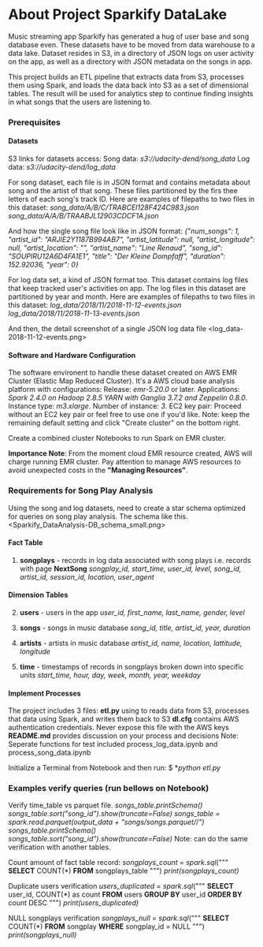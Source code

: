 # About Project Sparkify DataLake 

Music streaming app Sparkify has generated a hug of user base and song database even. These datasets have to be moved from data warehouse to a data lake. Dataset resides in S3, in a directory of JSON logs on user activity on the app, as well as a directory with JSON metadata on the songs in app.

This project builds an ETL pipeline that extracts data from S3, processes them using Spark, and loads the data back into S3 as a set of dimensional tables. The result will be used for analytics step to continue finding insights in what songs that the users are listening to.

### Prerequisites

#### Datasets
S3 links for datasets access:
Song data: *s3://udacity-dend/song_data*
Log data: *s3://udacity-dend/log_data*

For song dataset, each file is in JSON format and contains metadata about song and the artist of that song. These files partitioned by the firs thee letters of each song's track ID. Here are examples of filepaths to two files in this dataset:
    *song_data/A/B/C/TRABCEI128F424C983.json*
    *song_data/A/A/B/TRAABJL12903CDCF1A.json*

And how the single song file look like in JSON format:
*{"num_songs": 1, "artist_id": "ARJIE2Y1187B994AB7", "artist_latitude": null, "artist_longitude": null, "artist_location": "", "artist_name": "Line Renaud", "song_id": "SOUPIRU12A6D4FA1E1", "title": "Der Kleine Dompfaff", "duration": 152.92036, "year": 0}*

For log data set, a kind of JSON format too. This dataset contains log files that keep tracked user's activities on app. The log files in this dataset are partitioned by year and month. Here are examples of filepaths to two files in this dataset:
    *log_data/2018/11/2018-11-12-events.json*
    *log_data/2018/11/2018-11-13-events.json*

And then, the detail screenshot of a single JSON log data file
    <log_data-2018-11-12-events.png>

#### Software and Hardware Configuration
The software environent to handle these dataset created on AWS EMR Cluster (Elastic Map Reduced Cluster). It's a AWS cloud base analysis platform with configurations:
    Release: *emr-5.20.0* or later.
    Applications: *Spark 2.4.0 on Hadoop 2.8.5 YARN with Ganglia 3.7.2 and Zeppelin 0.8.0*.
    Instance type: *m3.xlarge*.
    Number of instance: *3*.
    EC2 key pair: Proceed without an EC2 key pair or feel free to use one if you'd like.
Note: keep the remaining default setting and click "Create cluster" on the bottom right.

Create a combined cluster Notebooks to run Spark on EMR cluster.

**Importance Note**: From the moment cloud EMR resource created, AWS will charge running EMR cluster. Pay attention to manage AWS resources to avoid unexpected costs in the **"Managing Resources"**.

### Requirements for Song Play Analysis
Using the song and log datasets, need to create a star schema optimized for queries on song play analysis. The schema like this.
    <Sparkify_DataAnalysis-DB_schema_small.png>

#### Fact Table
1. **songplays** - records in log data associated with song plays i.e. records with page **NextSong**
    *songplay_id, start_time, user_id, level, song_id, artist_id, session_id, location, user_agent*

#### Dimension Tables
2. **users** - users in the app
    *user_id, first_name, last_name, gender, level*
    
3. **songs** - songs in music database
    *song_id, title, artist_id, year, duration*
    
4. **artists** - artists in music database
    *artist_id, name, location, lattitude, longitude*
    
5. **time** - timestamps of records in songplays broken down into specific units
    *start_time, hour, day, week, month, year, weekday*
    
#### Implement Processes
The project includes 3 files:
    **etl.py** using to reads data from S3, processes that data using Spark, and writes them back to S3
    **dl.cfg** contains AWS authentication credentials. Never expose this file with the AWS keys
    **README.md** provides discussion on your process and decisions
Note: Seperate functions for test included process_log_data.ipynb and process_song_data.ipynb

Initialize a Terminal from Notebook and then run:
    $ **python etl.py*

### Examples verify queries (run bellows on Notebook)
Verify time_table vs parquet file. 
*songs_table.printSchema()*
*songs_table.sort("song_id").show(truncate=False)*
*songs_table = spark.read.parquet(output_data + "songs/songs.parquet/*/*")*
*songs_table.printSchema()*
*songs_table.sort("song_id").show(truncate=False)*
Note: can do the same verification with another tables.

Count amount of fact table record:
    *songplays_count* = *spark.sql*("""
                                **SELECT** COUNT(*) 
                                **FROM** songplays_table
                                """)
    *print(songplays_count)*

Duplicate users verification
    *users_duplicated* = *spark.sql*("""
                                **SELECT** user_id, COUNT(*) as count 
                                **FROM** users 
                                **GROUP BY** user_id 
                                **ORDER BY** count DESC
                                """)
    *print(users_duplicated)*

NULL songplays verification
    *songplays_null* = *spark.sql*("""
                                **SELECT** COUNT(*) 
                                **FROM** songplay 
                                **WHERE** songplay_id = NULL
                                """)
    *print(songplays_null)*

